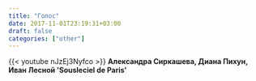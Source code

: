 ```yaml
---
title: "Голос"
date: 2017-11-01T23:19:31+03:00
draft: false
categories: ["other"]
---
```

<div class="container">
  <div class="row">
    <div class="col-6">
      {{< youtube nJzEj3Nyfco >}}
      <strong>Александра Сиркашева, Диана Пихун, Иван Лесной 'Sousleciel de Paris'</strong>
    </div>
  </div>
</div>
<!--more-->
